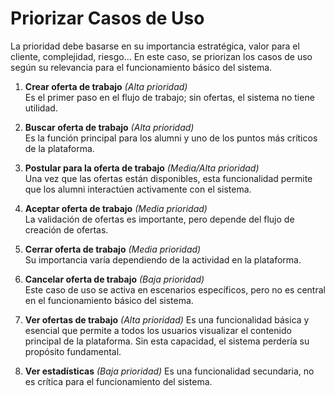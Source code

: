 # Priorizar Casos de Uso

La prioridad debe basarse en su importancia estratégica, valor para el cliente, complejidad, riesgo... En este caso, se priorizan los casos de uso según su relevancia para el funcionamiento básico del sistema.

1. **Crear oferta de trabajo** *(Alta prioridad)*  
   Es el primer paso en el flujo de trabajo; sin ofertas, el sistema no tiene utilidad.

2. **Buscar oferta de trabajo** *(Alta prioridad)*  
   Es la función principal para los alumni y uno de los puntos más críticos de la plataforma.

3. **Postular para la oferta de trabajo** *(Media/Alta prioridad)*  
   Una vez que las ofertas están disponibles, esta funcionalidad permite que los alumni interactúen activamente con el sistema.

4. **Aceptar oferta de trabajo** *(Media prioridad)*  
   La validación de ofertas es importante, pero depende del flujo de creación de ofertas.

5. **Cerrar oferta de trabajo** *(Media prioridad)*  
   Su importancia varía dependiendo de la actividad en la plataforma.

6. **Cancelar oferta de trabajo** *(Baja prioridad)*  
   Este caso de uso se activa en escenarios específicos, pero no es central en el funcionamiento básico del sistema.

7. **Ver ofertas de trabajo** *(Alta prioridad)*
   Es una funcionalidad básica y esencial que permite a todos los usuarios visualizar el contenido principal de la plataforma. Sin esta capacidad, el sistema perdería su propósito fundamental.

8. **Ver estadísticas** *(Baja prioridad)*
   Es una funcionalidad secundaria, no es crítica para el funcionamiento del sistema.